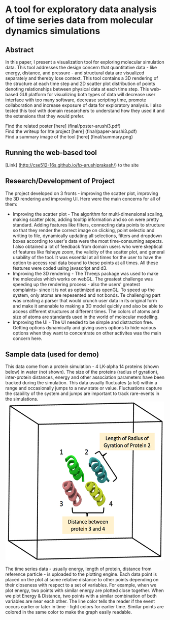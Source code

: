# A tool for exploratory data analysis of time series data from molecular dynamics simulations 

## Abstract
In this paper, I present a visualization tool for exploring molecular simulation data. This tool addresses the design concern that quantitative data - like energy, distance, and pressure - and structural data are visualized separately and thereby lose context. This tool contains a 3D rendering of the structure at each time step and 2D scatter plot distribution of points denoting relationships between physical data at each time step. This web-based GUI platform for visualizing both types of data will decrease user interface with too many software, decrease scripting time, promote collaboration and increase exposure of data for exploratory analysis. I also tested this tool with domain researchers to understand how they used it and the extensions that they would prefer.

Find the related poster [here] (final/poster-arushi3.pdf)  
Find the writeup for hte project [here] (final/paper-arushi3.pdf)  
Find a summary image of the tool [here] (final/summary.png)  

## Running the web-based tool
[Link] (http://cse512-16s.github.io/fp-arushiprakash/) to the site  

## Research/Development of Project  
The project developed on 3 fronts - improving the scatter plot, improving the 3D rendering and improving UI. Here were the main concerns for all of them:  
* Improving the scatter plot - The algorithm for multi-dimensional scaling, making scatter plots, adding tooltip information and so on were pretty standard. Adding features like filters, connecting data points to structure so that they render the correct image on clicking, point selectio and writing to file, dynamically updating all selections, filters and dropdown boxes according to user's data were the most time-consuming aspects. I also obtained a lot of feedback from domain users who were skeptical of features like fisheye zoom, the validity of the scatter plot, and general usability of the tool. It was essential at all times for the user to have the option to access real data bound to these points at all times. All these features were coded using javascript and d3.    
* Improving the 3D rendering - The Threejs package was used to make the molecules which works on webGL. The greatest challenge was speeding up the rendering process - also the users' greatest complaints- since it is not as optimized as openGL. To speed up the system, only atoms are repesented and not bonds. Te challenging part was creating a parser that would crunch user data in its original form and make it amenable to making a 3D model quickly and also be able to access different structures at different times. The colors of atoms and size of atoms are standards used in the world of molecular modelling.  
* Improving the UI - The UI needed to be simple and distraction free. Getting options dynamically and giving users options to hide various options when they want to concentrate on other activites was the main concern here.  

## Sample data (used for demo) 
  This data come from a protein simulation - 4 LK-alpha 14 proteins (shown below) in water (not shown). The size of the proteins (radius of gyration), inter-protein distances, energy and other association parameters have been tracked during the simulation. This data usually fluctuates (a lot) within a range and occasionally jumps to a new state or value. Fluctuations capture the stability of the system and jumps are important to track rare-events in the simulations.  
  <img src="lib/protein_image.png" width="500" height="500">  
  
  The time series data - usually energy, length of protein, distance from reference particle - is uploaded to the plotting engine. Each data point is placed on the plot at some relative distance to other points depending on their closeness with respect to a set of variables. For example, when we plot energy, two points with similar energy are plotted close together. When we plot Energy & Distance, two points with a similar combination of both variables are near each other. The line color tells the reader if the event occurs earlier or later in time - light colors for earlier time. Similar points are colored in the same color to make the graph easily readable.
